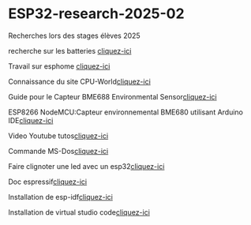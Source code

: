 # ESP32-research-2025-02
Recherches lors des stages élèves 2025

recherche sur les batteries [cliquez-ici](https://www.amazon.fr/diymore-Shield-Raspberry-Arduino-ESP8266/dp/B0822Q4VS4?dib=eyJ2IjoiMSJ9.-M4wBeB3oWeng4FReJ0NewvUf2ofoLKN4kg7wkirX9uQIdDmdbIUbdErIfIHlSnhkgQy0U6SBL8N0ISni_JgAzxb5alDecLo7W1Jc0Gd_ldtwC3731OXFmMTue8IjZJxEGHFBJHfP7bAL9Zwq8Gdhg.TDDTmY8zI7UhnujTPOV_f9hp9NzowpvxT8G_hyRpyvo&dib_tag=se&keywords=batterie%2Besp32&qid=1747297511&sr=8-1&th=1)

Travail sur esphome [cliquez-ici](http://homeassistant.local:8123/hassio/addon/5c53de3b_esphome/info?addon=5c53de3b_esphome&rereposito_url=https%3A%2F%2Fgithub.com%2Fesphome%2Fhome-assistant-addon)

Connaissance du site CPU-World[cliquez-ici](https://www.cpu-world.com/)

Guide pour le Capteur BME688 Environmental Sensor[cliquez-ici](https://seengreat.com/wiki/162/bme680-environmental-sensor-bme688-environmental-sensor)

ESP8266 NodeMCU:Capteur environnemental BME680 utilisant Arduino IDE[cliquez-ici](https://www.raspberryme.com/esp8266-nodemcu-capteur-environnemental-bme680-utilisant-arduino-ide/)

Video Youtube tutos[cliquez-ici](https://www.youtube.com/watch?v=joAkJ9QA2bw)

Commande MS-Dos[cliquez-ici](https://www.progmatique.fr/article-48-Batch-liste-commandes-MsDos.html)

Faire clignoter une led avec un esp32[cliquez-ici](https://www.youtube.com/watch?v=Hl-p_l7d75I)

Doc espressif[cliquez-ici](https://docs.espressif.com/projects/esp-idf/en/v5.4.1/esp32s3/get-started/index.html)

Installation de esp-idf[cliquez-ici](https://github.com/espressif/vscode-esp-idf-extension/blob/master/README.md)

Installation de virtual studio code[cliquez-ici](https://code.visualstudio.com/)

